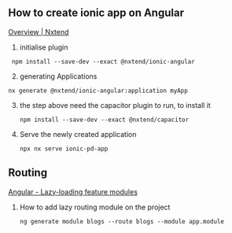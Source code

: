 ## How to create ionic app on Angular

[Overview | Nxtend](https://nxtend.dev/docs/ionic-angular/overview/)

1. initialise plugin

  ` npm install --save-dev --exact @nxtend/ionic-angular`

2. generating Applications

  `nx generate @nxtend/ionic-angular:application myApp`

3. the step above need the capacitor plugin to run, to install it

   `npm install --save-dev --exact @nxtend/capacitor`

4. Serve the newly created application

   `npx nx serve ionic-pd-app`


## Routing

[Angular - Lazy-loading feature modules](https://angular.io/guide/lazy-loading-ngmodules)

1. How to add lazy routing module on the project

   `ng generate module blogs --route blogs --module app.module`
